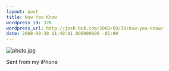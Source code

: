 ```yaml
---
layout: post
title: Now You Know
wordpress_id: 328
wordpress_url: http://josh-bob.com/2008/09/30/now-you-know/
date: 2008-09-30 11:49:01.000000000 -05:00
---
```

<!--Mime Type of File is image/jpeg --><div class="postie-image-div"><a href="http://josh-bob.com/wp-photos/20080930-124901-1.jpg"><img src="http://josh-bob.com/wp-photos/thumb.20080930-124901-1.jpg" alt="photo.jpg" style="3px;" class="postie-image" /></a></div>



Sent from my iPhone

